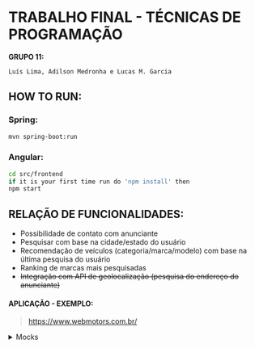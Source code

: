 # TRABALHO FINAL - TÉCNICAS DE PROGRAMAÇÃO
**GRUPO 11:**
```bash
Luís Lima, Adilson Medronha e Lucas M. Garcia
```

## HOW TO RUN:

### Spring:
```bash
mvn spring-boot:run
```

### Angular:
```bash
cd src/frontend
if it is your first time run do 'npm install' then
npm start
```



## RELAÇÃO DE FUNCIONALIDADES:

- Possibilidade de contato com anunciante
- Pesquisar com base na cidade/estado do usuário
- Recomendação de veículos (categoria/marca/modelo) com base na última pesquisa do usuário
- Ranking de marcas mais pesquisadas
- ~~Integração com API de geolocalização (pesquisa do endereço do anunciante)~~

#### APLICAÇÃO - EXEMPLO:
> https://www.webmotors.com.br/



<details>
  
  <summary>Mocks</summary>
  
    ```python
                                                   Tela Principal
  ```
  
  ![img](https://i.imgur.com/A3RiAiu.jpg)
  
  
</details>
